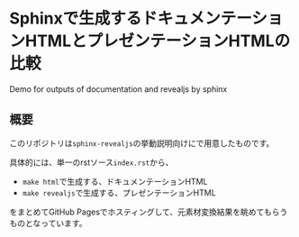 # Sphinxで生成するドキュメンテーションHTMLとプレゼンテーションHTMLの比較

Demo for outputs of documentation and revealjs by sphinx

## 概要

このリポジトリは`sphinx-revealjs`の挙動説明向けにで用意したものです。

具体的には、単一のrstソース`index.rst`から、

* `make html`で生成する、ドキュメンテーションHTML
* `make revealjs`で生成する、プレゼンテーションHTML

をまとめてGitHub Pagesでホスティングして、元素材変換結果を眺めてもらうものとなっています。
